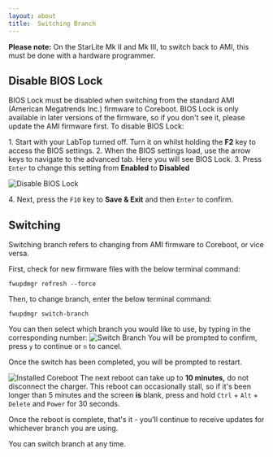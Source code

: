 ```yaml
---
layout: about
title:  Switching Branch
---
```


__Please note:__ On the StarLite Mk II and Mk III, to switch back to AMI, this must be done with a hardware programmer.

## Disable BIOS Lock
BIOS Lock must be disabled when switching from the standard AMI (American Megatrends Inc.) firmware to Coreboot. BIOS Lock is only available in later versions of the firmware, so if you don't see it, please update the AMI firmware first. To disable BIOS Lock:

1\. Start with your LabTop turned off\. Turn it on whilst holding the **F2** key to access the BIOS settings.
2\. When the BIOS settings load, use the arrow keys to navigate to the advanced tab\. Here you will see BIOS Lock\.
3\. Press `Enter` to change this setting from **Enabled** to **Disabled**

![Disable BIOS Lock](https://cdn.shopify.com/s/files/1/2059/5897/files/IMG_20210120_094049709_1.jpg?v=1611139567)

4\. Next, press the `F10` key to **Save & Exit** and then `Enter` to confirm.

## **Switching**

Switching branch refers to changing from AMI firmware to Coreboot, or vice versa.

First, check for new firmware files with the below terminal command:

```
fwupdmgr refresh --force
```

Then, to change branch, enter the below terminal command:

```
fwupdmgr switch-branch
```

You can then select which branch you would like to use, by typing in the corresponding number:
![Switch Branch](https://cdn.shopify.com/s/files/1/2059/5897/files/SwitchBranch.png?v=1611138496)
You will be prompted to confirm, press `y` to continue or `n` to cancel.

Once the switch has been completed, you will be prompted to restart.

![Installed Coreboot](https://cdn.shopify.com/s/files/1/2059/5897/files/Complete.png?v=1611138934)
The next reboot can take up to **10 minutes,** do not disconnect the charger. This reboot can occasionally stall, so if it's been longer than 5 minutes and the screen **is** blank, press and hold `Ctrl` + `Alt` + `Delete` and `Power` for 30 seconds.

Once the reboot is complete, that's it - you'll continue to receive updates for whichever branch you are using.

You can switch branch at any time.
